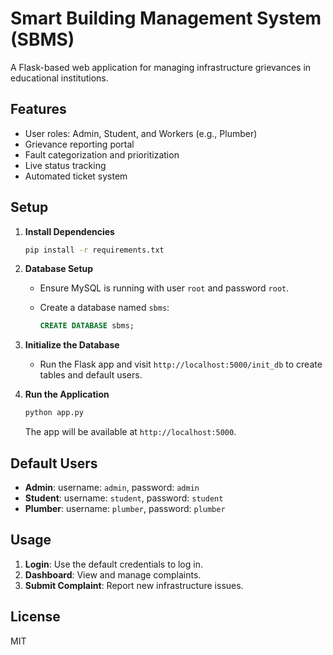 # Smart Building Management System (SBMS)

A Flask-based web application for managing infrastructure grievances in educational institutions.

## Features

- User roles: Admin, Student, and Workers (e.g., Plumber)
- Grievance reporting portal
- Fault categorization and prioritization
- Live status tracking
- Automated ticket system

## Setup

1. **Install Dependencies**

   ```bash
   pip install -r requirements.txt
   ```

2. **Database Setup**

   - Ensure MySQL is running with user `root` and password `root`.
   - Create a database named `sbms`:

     ```sql
     CREATE DATABASE sbms;
     ```

3. **Initialize the Database**

   - Run the Flask app and visit `http://localhost:5000/init_db` to create tables and default users.

4. **Run the Application**

   ```bash
   python app.py
   ```

   The app will be available at `http://localhost:5000`.

## Default Users

- **Admin**: username: `admin`, password: `admin`
- **Student**: username: `student`, password: `student`
- **Plumber**: username: `plumber`, password: `plumber`

## Usage

1. **Login**: Use the default credentials to log in.
2. **Dashboard**: View and manage complaints.
3. **Submit Complaint**: Report new infrastructure issues.

## License

MIT 